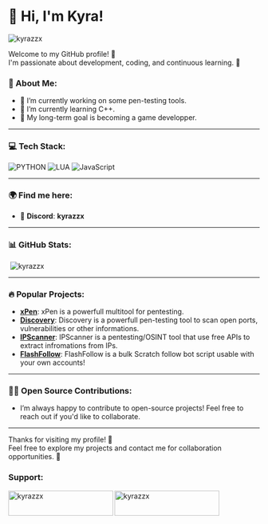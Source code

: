 # 👋 Hi, I'm Kyra!
<p align="left"> <img src="https://komarev.com/ghpvc/?username=kyrazzx&label=Profile%20views&color=0e75b6&style=flat" alt="kyrazzx" /> </p>

Welcome to my GitHub profile! 🎉  
I'm passionate about development, coding, and continuous learning. 🚀

### 🌱 About Me:
- 🔭 I’m currently working on some pen-testing tools.
- 🌱 I’m currently learning C++.
- 🧩 My long-term goal is becoming a game developper.

---

### 💻 Tech Stack:
![PYTHON](https://img.shields.io/badge/python-%23E34F26.svg?style=for-the-badge&logo=html5&logoColor=white) ![LUA](https://img.shields.io/badge/lua-%231572B6.svg?style=for-the-badge&logo=css3&logoColor=white) ![JavaScript](https://img.shields.io/badge/javascript-%23323330.svg?style=for-the-badge&logo=javascript&logoColor=%23F7DF1E)

---

### 🌍 Find me here:
- 🔗 **Discord**: **kyrazzx**

---

### 📊 GitHub Stats:

<p>&nbsp;<img align="center" src="https://github-readme-stats.vercel.app/api?username=kyrazzx&show_icons=true&locale=en" alt="kyrazzx" /></p>

---

### 🔥 Popular Projects:

- [**xPen**](https://github.com/kyrazzx/xPen/): xPen is a powerfull multitool for pentesting.
- [**Discovery**](https://github.com/kyrazzx/discovery): Discovery is a powerfull pen-testing tool to scan open ports, vulnerabilities or other informations.
- [**IPScanner**](https://github.com/kyrazzx/ipscanner): IPScanner is a pentesting/OSINT tool that use free APIs to extract infromations from IPs.
- [**FlashFollow**](https://github.com/kyrazzx/flashfollow): FlashFollow is a bulk Scratch follow bot script usable with your own accounts!

---

### 🧑‍💻 Open Source Contributions:

- I’m always happy to contribute to open-source projects! Feel free to reach out if you'd like to collaborate.

---

Thanks for visiting my profile! 🚀  
Feel free to explore my projects and contact me for collaboration opportunities. 💬

<h3 align="left">Support:</h3>
<p><a href="https://www.buymeacoffee.com/kyrazzx"> <img align="left" src="https://cdn.buymeacoffee.com/buttons/v2/default-yellow.png" height="50" width="210" alt="kyrazzx" /></a><a href="https://ko-fi.com/kyrazzx"> <img align="left" src="https://cdn.ko-fi.com/cdn/kofi3.png?v=3" height="50" width="210" alt="kyrazzx" /></a></p><br><br>
